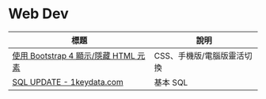 # Web Dev

|標題|說明|
|---|---|
|[使用 Bootstrap 4 顯示/隱藏 HTML 元素](https://blog.poychang.net/visible-and-hidden-in-bootstrap-4/)|CSS、手機版/電腦版靈活切換|
|[SQL UPDATE - 1keydata.com](https://www.1keydata.com/tw/sql/sqlupdate.html)|基本 SQL|
